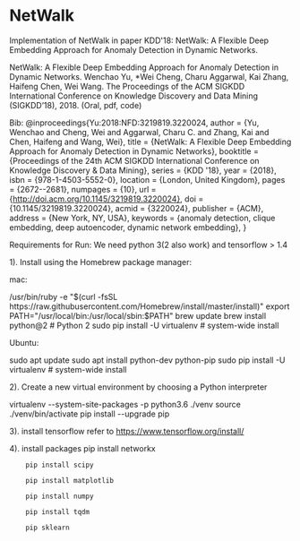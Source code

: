 
# NetWalk
Implementation of NetWalk in paper KDD'18: NetWalk: A Flexible Deep Embedding Approach for Anomaly Detection in Dynamic Networks.

NetWalk: A Flexible Deep Embedding Approach for Anomaly Detection in Dynamic Networks. Wenchao Yu, *Wei Cheng, Charu Aggarwal, Kai Zhang, Haifeng Chen, Wei Wang. The Proceedings of the ACM SIGKDD International Conference on Knowledge Discovery and Data Mining (SIGKDD’18), 2018. (Oral, pdf, code)

Bib: @inproceedings{Yu:2018:NFD:3219819.3220024, author = {Yu, Wenchao and Cheng, Wei and Aggarwal, Charu C. and Zhang, Kai and Chen, Haifeng and Wang, Wei}, title = {NetWalk: A Flexible Deep Embedding Approach for Anomaly Detection in Dynamic Networks}, booktitle = {Proceedings of the 24th ACM SIGKDD International Conference on Knowledge Discovery &#38; Data Mining}, series = {KDD '18}, year = {2018}, isbn = {978-1-4503-5552-0}, location = {London, United Kingdom}, pages = {2672--2681}, numpages = {10}, url = {http://doi.acm.org/10.1145/3219819.3220024}, doi = {10.1145/3219819.3220024}, acmid = {3220024}, publisher = {ACM}, address = {New York, NY, USA}, keywords = {anomaly detection, clique embedding, deep autoencoder, dynamic network embedding}, }

Requirements for Run: We need python 3(2 also work) and tensorflow > 1.4

1). Install using the Homebrew package manager:

mac:

/usr/bin/ruby -e "$(curl -fsSL https://raw.githubusercontent.com/Homebrew/install/master/install)" export PATH="/usr/local/bin:/usr/local/sbin:$PATH" brew update brew install python@2  # Python 2 sudo pip install -U virtualenv  # system-wide install

Ubuntu:

sudo apt update sudo apt install python-dev python-pip sudo pip install -U virtualenv  # system-wide install

2). Create a new virtual environment by choosing a Python interpreter

virtualenv --system-site-packages -p python3.6 ./venv source ./venv/bin/activate pip install --upgrade pip

3). install tensorflow refer to https://www.tensorflow.org/install/

4). install packages 
        pip install networkx 
        
        pip install scipy 
        
        pip install matplotlib 
        
        pip install numpy 
        
        pip install tqdm 
        
        pip sklearn
